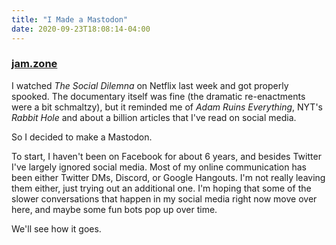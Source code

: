 ```yaml
---
title: "I Made a Mastodon"
date: 2020-09-23T18:08:14-04:00
---
```


### [jam.zone](https://jam.zone/)

I watched _The Social Dilemna_ on Netflix last week and got properly spooked. The documentary itself was fine (the dramatic re-enactments were a bit schmaltzy), but it reminded me of _Adam Ruins Everything_, NYT's _Rabbit Hole_ and about a billion articles that I've read on social media.

So I decided to make a Mastodon.

To start, I haven't been on Facebook for about 6 years, and besides Twitter I've largely ignored social media. Most of my online communication has been either Twitter DMs, Discord, or Google Hangouts. I'm not really leaving them either, just trying out an additional one. I'm hoping that some of the slower conversations that happen in my social media right now move over here, and maybe some fun bots pop up over time.

We'll see how it goes.